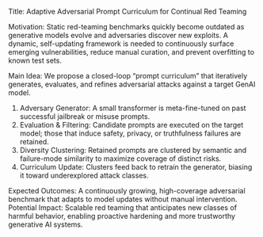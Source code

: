 Title: Adaptive Adversarial Prompt Curriculum for Continual Red Teaming  

Motivation: Static red-teaming benchmarks quickly become outdated as generative models evolve and adversaries discover new exploits. A dynamic, self-updating framework is needed to continuously surface emerging vulnerabilities, reduce manual curation, and prevent overfitting to known test sets.  

Main Idea: We propose a closed-loop “prompt curriculum” that iteratively generates, evaluates, and refines adversarial attacks against a target GenAI model.  
1. Adversary Generator: A small transformer is meta-fine-tuned on past successful jailbreak or misuse prompts.  
2. Evaluation & Filtering: Candidate prompts are executed on the target model; those that induce safety, privacy, or truthfulness failures are retained.  
3. Diversity Clustering: Retained prompts are clustered by semantic and failure-mode similarity to maximize coverage of distinct risks.  
4. Curriculum Update: Clusters feed back to retrain the generator, biasing it toward underexplored attack classes.  

Expected Outcomes: A continuously growing, high-coverage adversarial benchmark that adapts to model updates without manual intervention.  
Potential Impact: Scalable red teaming that anticipates new classes of harmful behavior, enabling proactive hardening and more trustworthy generative AI systems.
